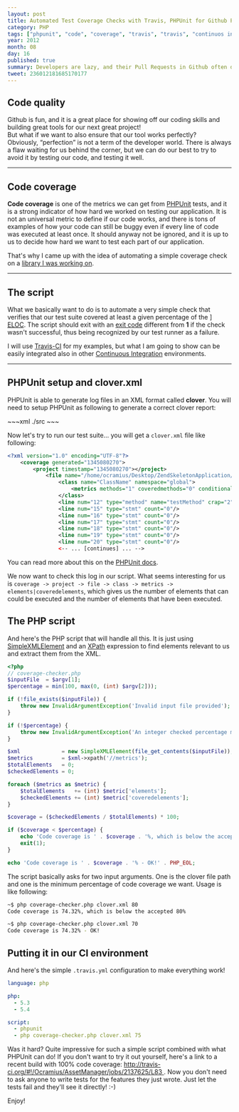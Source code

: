 ```yaml
---
layout: post
title: Automated Test Coverage Checks with Travis, PHPUnit for Github Pull Requests
category: PHP
tags: ["phpunit", "code", "coverage", "travis", "travis", "continuos integration", "testing"]
year: 2012
month: 08
day: 16
published: true
summary: Developers are lazy, and their Pull Requests in Github often do not respect our code quality standards. Automate testing so that you can enforce a minimum PHPUnit Code Coverage in Travis!
tweet: 236012181685170177
---
```


<h2>Code quality</h2>
<p>
    Github is fun, and it is a great place for showing off our coding skills and building great tools for our next
    great project!
    <br/>
    But what if we want to also ensure that our tool works perfectly?
    <br/>
    Obviously, <q>perfection</q> is not a term of the developer world. There is always a flaw waiting for us behind
    the corner, but we can do our best to try to avoid it by testing our code, and testing it well.
</p>

<hr/>

<h2>Code coverage</h2>
<p>
    <strong>Code coverage</strong> is one of the metrics we can get from
    <a href="https://github.com/sebastianbergmann/phpunit/" target="_blank">PHPUnit</a> tests, and it is a strong
    indicator of how hard we worked on testing our application. It is not an universal metric to define if our code
    works, and there is tons of examples of how your code can still be buggy even if every line of code was executed
    at least once. It should anyway not be ignored, and it is up to us to decide how hard we want to test each part
    of our application.
</p>
<p>
    That's why I came up with the idea of automating a simple coverage check on a
    <a href="https://github.com/RWOverdijk/AssetManager" target="_blank">library I was working on</a>.
</p>

<hr/>
<h2>The script</h2>
<p>
    What we basically want to do is to automate a very simple check that verifies that our test suite covered at
    least a given percentage of the
    <a href="http://pdepend.org/documentation/software-metrics/index.html" target="_blank">]
        <abbr title="Executable Lines Of Code">ELOC</abbr></a>.
    The script should exit with an <a href="https://en.wikipedia.org/wiki/Exit_status" target="_blank">exit code</a>
    different from <strong>1</strong> if the check wasn't successful, thus being recognized by our test runner as a
    failure.
</p>
<p>
    I will use <a href="https://travis-ci.org/" target="_blank">Travis-CI</a> for my examples, but what I am going to
    show can be easily integrated also in other
    <a href="https://en.wikipedia.org/wiki/Continuous_integration" target="_blank">Continuous Integration</a>
    environments.
</p>

<hr/>

<h2>PHPUnit setup and clover.xml</h2>
<p>
    PHPUnit is able to generate log files in an XML format called <strong>clover</strong>. You will need to setup
    PHPUnit as following to generate a correct clover report:
</p>
~~~xml
<?xml version="1.0"?>
<!-- works fine with PHPUnit-3.6.10 -->
<phpunit>
    <!-- you can keep your own options in these elements -->
    <filter>
        <whitelist addUncoveredFilesFromWhitelist="true">
            <!-- this is the path of the files included in your clover report -->
            <directory suffix=".php">./src</directory>
        </whitelist>
    </filter>
    <logging>
        <!-- and this is where your report will be written -->
        <log type="coverage-clover" target="./clover.xml"/>
    </logging>
</phpunit>
~~~

<p>
    Now let's try to run our test suite... you will get a <code>clover.xml</code> file like following:
</p>

~~~xml
<?xml version="1.0" encoding="UTF-8"?>
    <coverage generated="1345080270">
        <project timestamp="1345080270"></project>
            <file name="/home/ocramius/Desktop/ZendSkeletonApplication/vendor/rwoverdijk/assetmanager/src/ClassName.php">
                <class name="ClassName" namespace="global">
                    <metrics methods="1" coveredmethods="0" conditionals="0" coveredconditionals="0" statements="114" coveredstatements="0" elements="115" coveredelements="0"/>
                </class>
                <line num="12" type="method" name="testMethod" crap="2" count="0"/>
                <line num="15" type="stmt" count="0"/>
                <line num="16" type="stmt" count="0"/>
                <line num="17" type="stmt" count="0"/>
                <line num="18" type="stmt" count="0"/>
                <line num="19" type="stmt" count="0"/>
                <line num="20" type="stmt" count="0"/>
                <-- ... [continues] ... -->
~~~

<p>
    You can read more about this on the
    <a href="http://www.phpunit.de/manual/3.7/en/code-coverage-analysis.html" target="_blank">PHPUnit docs</a>.
</p>

<p>
    We now want to check this log in our script. What seems interesting for us is
    <code>coverage -&gt; project -&gt; file -&gt; class -&gt; metrics -&gt; elements|coveredelements</code>, which
    gives us the number of elements that can could be executed and the number of elements that have been executed.
</p>

<h2>The PHP script</h2>
<p>
    And here's the PHP script that will handle all this. It is just using
    <a href="https://secure.php.net/manual/en/simplexml.examples-basic.php" target="_blank">SimpleXMLElement</a> and
    an <a href="https://en.wikipedia.org/wiki/XPath" target="_blank">XPath</a> expression to find elements relevant
    to us and extract them from the XML.
</p>

~~~php
<?php
// coverage-checker.php
$inputFile  = $argv[1];
$percentage = min(100, max(0, (int) $argv[2]));

if (!file_exists($inputFile)) {
    throw new InvalidArgumentException('Invalid input file provided');
}

if (!$percentage) {
    throw new InvalidArgumentException('An integer checked percentage must be given as second parameter');
}

$xml             = new SimpleXMLElement(file_get_contents($inputFile));
$metrics         = $xml->xpath('//metrics');
$totalElements   = 0;
$checkedElements = 0;

foreach ($metrics as $metric) {
    $totalElements   += (int) $metric['elements'];
    $checkedElements += (int) $metric['coveredelements'];
}

$coverage = ($checkedElements / $totalElements) * 100;

if ($coverage < $percentage) {
    echo 'Code coverage is ' . $coverage . '%, which is below the accepted ' . $percentage . '%' . PHP_EOL;
    exit(1);
}

echo 'Code coverage is ' . $coverage . '% - OK!' . PHP_EOL;
~~~

<p>
    The script basically asks for two  input arguments. One is the clover file path and one is the minimum
    percentage of code coverage we want. Usage is like following:
</p>

~~~sh
~$ php coverage-checker.php clover.xml 80
Code coverage is 74.32%, which is below the accepted 80%

~$ php coverage-checker.php clover.xml 70
Code coverage is 74.32% - OK!
~~~

<h2>Putting it in our CI environment</h2>
<p>
    And here's the simple <code>.travis.yml</code> configuration to make everything work!
</p>

~~~yaml
language: php

php:
  - 5.3
  - 5.4

script:
  - phpunit
  - php coverage-checker.php clover.xml 75
~~~

<p>
    Was it hard? Quite impressive for such a simple script combined with what PHPUnit can do! If you don't want to
    try it out yourself, here's a link to a recent build with 100% code coverage:
    <a href="http://travis-ci.org/#!/Ocramius/AssetManager/jobs/2137625/L83" target="_blank">
        http://travis-ci.org/#!/Ocramius/AssetManager/jobs/2137625/L83
    </a>. Now you don't need to ask anyone to write tests for the features they just wrote. Just let the tests fail
    and they'll see it directly! :-)
</p>

<p>
    Enjoy!
</p>